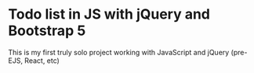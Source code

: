 # Todo list in JS with jQuery and Bootstrap 5

This is my first truly solo project working with JavaScript and jQuery (pre-EJS, React, etc)
